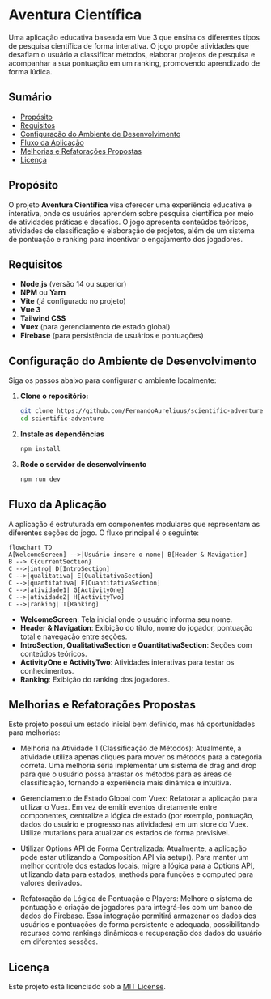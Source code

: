 # Aventura Científica

Uma aplicação educativa baseada em Vue 3 que ensina os diferentes tipos de pesquisa científica de forma interativa. O jogo propõe atividades que desafiam o usuário a classificar métodos, elaborar projetos de pesquisa e acompanhar a sua pontuação em um ranking, promovendo aprendizado de forma lúdica.

## Sumário

- [Propósito](#propósito)
- [Requisitos](#requisitos)
- [Configuração do Ambiente de Desenvolvimento](#configuração-do-ambiente-de-desenvolvimento)
- [Fluxo da Aplicação](#fluxo-da-aplicação)
- [Melhorias e Refatorações Propostas](#melhorias-e-refatorações-propostas)
- [Licença](#licença)

## Propósito

O projeto **Aventura Científica** visa oferecer uma experiência educativa e interativa, onde os usuários aprendem sobre pesquisa científica por meio de atividades práticas e desafios. O jogo apresenta conteúdos teóricos, atividades de classificação e elaboração de projetos, além de um sistema de pontuação e ranking para incentivar o engajamento dos jogadores.

## Requisitos

- **Node.js** (versão 14 ou superior)
- **NPM** ou **Yarn**
- **Vite** (já configurado no projeto)
- **Vue 3**
- **Tailwind CSS**
- **Vuex** (para gerenciamento de estado global)
- **Firebase** (para persistência de usuários e pontuações)

## Configuração do Ambiente de Desenvolvimento

Siga os passos abaixo para configurar o ambiente localmente:

1. **Clone o repositório:**

   ```bash
   git clone https://github.com/FernandoAureliuus/scientific-adventure.git
   cd scientific-adventure
   ```

2. **Instale as dependências**

   ```bash
   npm install
   ```

3. **Rode o servidor de desenvolvimento**

   ```bash
   npm run dev
   ```

## Fluxo da Aplicação

A aplicação é estruturada em componentes modulares que representam as diferentes seções do jogo. O fluxo principal é o seguinte:

```mermaid
flowchart TD
A[WelcomeScreen] -->|Usuário insere o nome| B[Header & Navigation]
B --> C{currentSection}
C -->|intro| D[IntroSection]
C -->|qualitativa| E[QualitativaSection]
C -->|quantitativa| F[QuantitativaSection]
C -->|atividade1| G[ActivityOne]
C -->|atividade2| H[ActivityTwo]
C -->|ranking| I[Ranking]
```

- **WelcomeScreen**: Tela inicial onde o usuário informa seu nome.
- **Header & Navigation**: Exibição do título, nome do jogador, pontuação total e navegação entre seções.
- **IntroSection, QualitativaSection e QuantitativaSection**: Seções com conteúdos teóricos.
- **ActivityOne e ActivityTwo**: Atividades interativas para testar os conhecimentos.
- **Ranking**: Exibição do ranking dos jogadores.

## Melhorias e Refatorações Propostas

Este projeto possui um estado inicial bem definido, mas há oportunidades para melhorias:

- Melhoria na Atividade 1 (Classificação de Métodos):
Atualmente, a atividade utiliza apenas cliques para mover os métodos para a categoria correta. Uma melhoria seria implementar um sistema de drag and drop para que o usuário possa arrastar os métodos para as áreas de classificação, tornando a experiência mais dinâmica e intuitiva.

- Gerenciamento de Estado Global com Vuex:
Refatorar a aplicação para utilizar o Vuex. Em vez de emitir eventos diretamente entre componentes, centralize a lógica de estado (por exemplo, pontuação, dados do usuário e progresso nas atividades) em um store do Vuex. Utilize mutations para atualizar os estados de forma previsível.

- Utilizar Options API de Forma Centralizada:
Atualmente, a aplicação pode estar utilizando a Composition API via setup(). Para manter um melhor controle dos estados locais, migre a lógica para a Options API, utilizando data para estados, methods para funções e computed para valores derivados.

- Refatoração da Lógica de Pontuação e Players:
Melhore o sistema de pontuação e criação de jogadores para integrá-los com um banco de dados do Firebase. Essa integração permitirá armazenar os dados dos usuários e pontuações de forma persistente e adequada, possibilitando recursos como rankings dinâmicos e recuperação dos dados do usuário em diferentes sessões.

## Licença

Este projeto está licenciado sob a [MIT License](https://opensource.org/license/mit).
